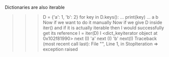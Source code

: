 Dictionaries are also iterable
>>> D = {'a': 1, 'b': 2}
>>> for key in D.keys():
...     print(key)
...
a
b
Now if we want to do it manually 
Now if we give D inside iter() and if it is actually iterable then I would successfully get its reference
>>> I = iter(D)
>>> I
<dict_keyiterator object at 0x102f81990>
>>> next (I)
'a'
>>> next (I)
'b'
>>> next(I)
Traceback (most recent call last):
 File "<stdin>", Line 1, in <module>
StopIteration
=> exception raised
>>>